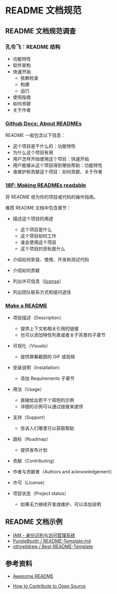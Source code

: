 # README 文档规范

## README 文档规范调查

### 孔令飞：README 结构

- 功能特性
- 软件架构
- 快速开始
  - 依赖检查
  - 构建
  - 运行
- 使用指南
- 如何贡献
- 关于作者

### [Github Docs: About READMEs][1]

README 一般包含以下信息：

- 这个项目是干什么的：功能特性
- 为什么这个项目有用
- 用户怎样开始使用这个项目：快速开始
- 用户能够从这个项目得到哪些帮助：功能特性
- 谁维护和贡献这个项目：如何贡献、关于作者

### [18F: Making READMEs readable][2]

将 README 视为你的项目或代码的操作指南。

推荐 README 文档中包含章节：

- 描述这个项目的用途
  - 这个项目是什么
  - 这个项目如何工作
  - 谁会使用这个项目
  - 这个项目的目标是什么

- 介绍如何安装、使用、开发和测试代码

- 介绍如何贡献

- 列出许可信息（[license][3]）

- 列出团队联系方式和提问途径

### [Make a README][5]

- 项目描述（Description）
  - 提供上下文和相关引用的链接
  - 也可以添加特性列表或者关于背景的子章节

- 可视化（Visuals）
  - 提供屏幕截图的 GIF 或视频

- 安装说明（Installation）
  - 添加 Requirements 子章节

- 用法（Usage）
  - 直接给出若干个简短的示例
  - 详细的示例可以通过链接来提供

- 支持（Support）
  - 告诉人们哪里可以获取帮助

- 路标（Roadmap）
  - 提供发布计划

- 贡献（Contributing）

- 作者与贡献者（Authors and acknowledgement）

- 许可（License）

- 项目状态（Project status）
  - 如果无力继续开发或维护，可以添加说明

## README 文档示例

- [IAM - 身份识别与访问管理系统][4]
- [PurpleBooth / README-Template.md][8]
- [othneildrew / Best-README-Template][9]

## 参考资料

- [Awesome README][6]
- [How to Contribute to Open Source][7]

  [1]: https://docs.github.com/en/repositories/managing-your-repositorys-settings-and-features/customizing-your-repository/about-readmes
  [2]: https://github.com/18F/open-source-guide/blob/18f-pages/pages/making-readmes-readable.md
  [3]: https://choosealicense.com/licenses/
  [4]: https://github.com/marmotedu/iam
  [5]: https://www.makeareadme.com/
  [6]: https://github.com/matiassingers/awesome-readme
  [7]: https://opensource.guide/how-to-contribute/
  [8]: https://gist.github.com/PurpleBooth/109311bb0361f32d87a2
  [9]: https://github.com/othneildrew/Best-README-Template
